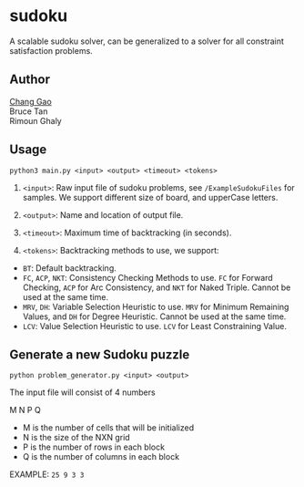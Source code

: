 # sudoku
A scalable sudoku solver, can be generalized to a solver for all constraint satisfaction problems.

## Author
[Chang Gao](http://hk.linkedin.com/in/irsisyphus "linkedin")<br>
Bruce Tan<br>
Rimoun Ghaly

## Usage
```
python3 main.py <input> <output> <timeout> <tokens>
```

1. `<input>`: Raw input file of sudoku problems, see `/ExampleSudokuFiles` for samples. We support different size of board, and upperCase letters.

2. `<output>`: Name and location of output file.

3. `<timeout>`: Maximum time of backtracking (in seconds).

4. `<tokens>`: Backtracking methods to use, we support:
 * `BT`: Default backtracking.
 * `FC`, `ACP`, `NKT`: Consistency Checking Methods to use. `FC` for Forward Checking, `ACP` for Arc Consistency, and `NKT` for Naked Triple. Cannot be used at the same time.
 * `MRV`, `DH`: Variable Selection Heuristic to use. `MRV` for Minimum Remaining Values, and `DH` for Degree Heuristic. Cannot be used at the same time.
 * `LCV`: Value Selection Heuristic to use. `LCV` for Least Constraining Value.

## Generate a new Sudoku puzzle
 ```
python problem_generator.py <input> <output>
```

The input file will consist of 4 numbers

M N P Q
  - M is the number of cells that will be initialized
  - N is the size of the NXN grid
  - P is the number of rows in each block
  - Q is the number of columns in each block

EXAMPLE: ```25 9 3 3```
